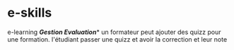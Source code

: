 # e-skills
e-learning
*****Gestion Evaluation******
un formateur peut ajouter des quizz pour une formation.
l'étudiant passer une quizz et avoir la correction et leur note
